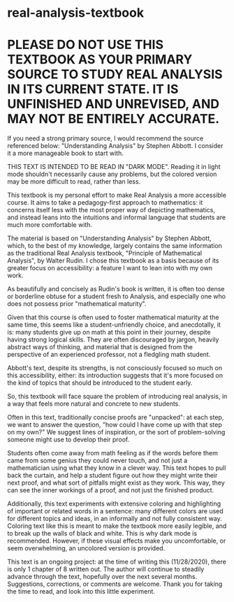 # real-analysis-textbook


PLEASE DO NOT USE THIS TEXTBOOK AS YOUR PRIMARY SOURCE TO STUDY REAL ANALYSIS IN ITS CURRENT STATE. IT IS UNFINISHED AND UNREVISED, AND MAY NOT BE ENTIRELY ACCURATE.
===============================
If you need a strong primary source, I would recommend the source referenced below: "Understanding Analysis" by Stephen Abbott. I consider it a more manageable book to start with.

THIS TEXT IS INTENDED TO BE READ IN "DARK MODE". Reading it in light mode shouldn't necessarily cause any problems, but the colored version may be more difficult to read, rather than less.

This textbook is my personal effort to make Real Analysis a more accessible course. It aims to take a pedagogy-first approach to mathematics: it concerns itself less with the most proper way of depicting mathematics, and instead leans into the intuitions and informal language that students are much more comfortable with. 

The material is based on "Understanding Analysis" by Stephen Abbott, which, to the best of my knowledge, largely contains the same information as the traditional Real Analysis textbook, "Principle of Mathematical Analysis", by Walter Rudin. I chose this textbook as a basis because of its greater focus on accessibility: a feature I want to lean into with my own work.

As beautifully and concisely as Rudin's book is written, it is often too dense or borderline obtuse for a student fresh to Analysis, and especially one who does not possess prior "mathematical maturity". 

Given that this course is often used to foster mathematical maturity at the same time, this seems like a student-unfriendly choice, and anecdotally, it is: many students give up on math at this point in their journey, despite having strong logical skills. They are often discouraged by jargon, heavily abstract ways of thinking, and material that is designed from the perspective of an experienced professor, not a fledgling math student.

Abbott's text, despite its strengths, is not consciously focused so much on this accessibility, either: its introduction suggests that it's more focused on the kind of topics that should be introduced to the student early.

So, this textbook will face square the problem of introducing real analysis, in a way that feels more natural and concrete to new students. 

Often in this text, traditionally concise proofs are "unpacked": at each step, we want to answer the question, "how could I have come up with that step on my own?" We suggest lines of inspiration, or the sort of problem-solving someone might use to develop their proof. 

Students often come away from math feeling as if the words before them came from some genius they could never touch, and not just a mathematician using what they know in a clever way. This text hopes to pull back the curtain, and help a student figure out how they might write their next proof, and what sort of pitfalls might exist as they work. This way, they can see the inner workings of a proof, and not just the finished product.

Additionally, this text experiments with extensive coloring and highlighting of important or related words in a sentence: many different colors are used for different topics and ideas, in an informally and not fully consistent way. Coloring text like this is meant to make the textbook more easily legible, and to break up the walls of black and white. This is why dark mode is recommended. However, if these visual effects make you uncomfortable, or seem overwhelming, an uncolored version is provided.

This text is an ongoing project: at the time of writing this (11/28/2020), there is only 1 chapter of 8 written out. The author will continue to steadily advance through the text, hopefully over the next several months. Suggestions, corrections, or comments are welcome. Thank you for taking the time to read, and look into this little experiment.


